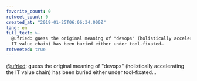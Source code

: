 ```yaml
---
favorite_count: 0
retweet_count: 0
created_at: "2019-01-25T06:06:34.000Z"
lang: en
full_text: >-
  @ufried: guess the original meaning of "devops" (holistically accelerating the
  IT value chain) has been buried either under tool-fixated…
retweeted: true
---
```


[@ufried](https://twitter.com/ufried): guess the original meaning of "devops"
(holistically accelerating the IT value chain) has been buried either under
tool-fixated…
